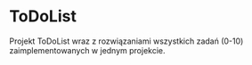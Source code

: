 # ToDoList
Projekt ToDoList wraz z rozwiązaniami wszystkich zadań (0-10) zaimplementowanych w jednym projekcie.
